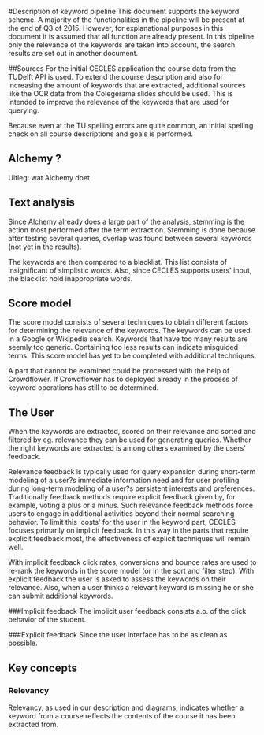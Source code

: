 #Description of keyword pipeline
This document supports the keyword scheme. A majority of the functionalities in the pipeline will be present at the end of Q3 of 2015. However, for explanational purposes in this document it is assumed that all function are already present. In this pipeline only the relevance of the keywords are taken into account, the search results are set out in another document. 

##Sources
For the initial CECLES application the course data from the TUDelft API is used. To extend the course description and also for increasing the amount of keywords that are extracted, additional sources like the OCR data from the Colegerama slides should be used. This is intended to improve the relevance of the keywords that are used for querying.

Because even at the TU spelling errors are quite common, an initial spelling check on all course descriptions and goals is performed.

## Alchemy ?
Uitleg: wat Alchemy doet


## Text analysis
Since Alchemy already does a large part of the analysis, stemming is the action most performed after the term extraction. Stemming is done because after testing several queries, overlap was found between several keywords (not yet in the results). 

The keywords are then compared to a blacklist. This list consists of insignificant of simplistic words. Also, since CECLES supports users' input, the blacklist hold inappropriate words.

## Score model
The score model consists of several techniques to obtain different factors for determining the relevance of the keywords.
The keywords can be used in a Google or Wikipedia search. Keywords that have too many results are seemly too generic. Containing too less results can indicate misguided terms. 
This score model has yet to be completed with additional techniques.

A part that cannot be examined could be processed with the help of Crowdflower. If Crowdflower has to deployed already in the process of keyword operations has still to be determined.

## The User
When the keywords are extracted, scored on their relevance and sorted and filtered by eg. relevance they can be used for generating queries. Whether the right keywords are extracted is among others examined by the users' feedback. 

Relevance feedback is typically used for query expansion during short-term modeling of a user?s immediate information need and for user profiling during long-term modeling of a user?s persistent interests and preferences. Traditionally feedback methods require explicit feedback given by, for example, voting a plus or a minus. Such relevance feedback methods force users to engage in additional activities beyond their normal searching behavior. To limit this 'costs' for the user in the keyword part, CECLES focuses primarily on implicit feedback. In this way in the parts that require explicit feedback most, the effectiveness of explicit techniques will remain well.

With implicit feedback click rates, conversions and bounce rates are used to re-rank the keywords in the score model  (or in the sort and filter step). With explicit feedback the user is asked to assess the keywords on their relevance. 
Also, when a user thinks a relevant keyword is missing he or she can submit additional keywords.

###Implicit feedback
The implicit user feedback consists a.o. of the click behavior of the student. 

###Explicit feedback
Since the user interface has to be as clean as possible.




<!--
Implicit student /user
explicit teacher /expert


mate van stemming


Click op keyworda
Bepalen populariteit categorie
-->



## Key concepts

### Relevancy
Relevancy, as used in our description and diagrams, indicates whether a keyword from a course reflects the contents of the course it has been extracted from. 